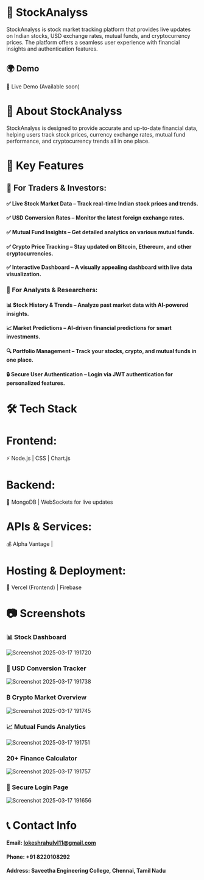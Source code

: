 # 🚀 StockAnalyss
StockAnalyss is  stock market tracking platform that provides live updates on Indian stocks, USD exchange rates, mutual funds, and cryptocurrency prices. The platform offers a seamless user experience with financial insights and authentication features.

## 🌍 Demo
🔗 Live Demo (Available soon)
 # 📌 About StockAnalyss
StockAnalyss is designed to provide accurate and up-to-date financial data, helping users track stock prices, currency exchange rates, mutual fund performance, and cryptocurrency trends all in one place.

# 🔑 Key Features
## 🚀 For Traders & Investors:
#### ✅ Live Stock Market Data – Track real-time Indian stock prices and trends.
#### ✅ USD Conversion Rates – Monitor the latest foreign exchange rates.
#### ✅ Mutual Fund Insights – Get detailed analytics on various mutual funds.
#### ✅ Crypto Price Tracking – Stay updated on Bitcoin, Ethereum, and other cryptocurrencies.
#### ✅ Interactive Dashboard – A visually appealing dashboard with live data visualization.

### 💼 For Analysts & Researchers:
#### 📊 Stock History & Trends – Analyze past market data with AI-powered insights.
#### 📈 Market Predictions – AI-driven financial predictions for smart investments.
#### 🔍 Portfolio Management – Track your stocks, crypto, and mutual funds in one place.
#### 🔒 Secure User Authentication – Login via JWT authentication for personalized features.

# 🛠️ Tech Stack
# Frontend:
⚡ Node.js |  CSS | Chart.js

# Backend:
🔗  MongoDB | WebSockets for live updates

# APIs & Services:
💰 Alpha Vantage |

# Hosting & Deployment:
🚀 Vercel (Frontend) | Firebase

# 📷 Screenshots
### 📊 Stock Dashboard
![Screenshot 2025-03-17 191720](https://github.com/user-attachments/assets/e46e0f7c-2d06-488c-a258-e38d7d6f2177)

### 💱 USD Conversion Tracker
![Screenshot 2025-03-17 191738](https://github.com/user-attachments/assets/1ad9936f-40f4-44b1-a48c-eb3d07ad5128)

### ₿ Crypto Market Overview
![Screenshot 2025-03-17 191745](https://github.com/user-attachments/assets/1bb7be22-2968-4178-8e8a-83d31bfc007a)

### 📈 Mutual Funds Analytics
![Screenshot 2025-03-17 191751](https://github.com/user-attachments/assets/50327c4d-aea1-45df-81f3-9ff46b526be0)

### 20+ Finance Calculator
![Screenshot 2025-03-17 191757](https://github.com/user-attachments/assets/cfc8f247-c7fd-42ed-82f0-088def69413a)

### 🔐 Secure Login Page
![Screenshot 2025-03-17 191656](https://github.com/user-attachments/assets/371ee6cf-7c8c-4ba2-acfe-d7af98d8073f)

# 📞 Contact Info
#### Email: lokeshrahulvl11@gmail.com
#### Phone: +91 8220108292
#### Address: Saveetha Engineering College, Chennai, Tamil Nadu
